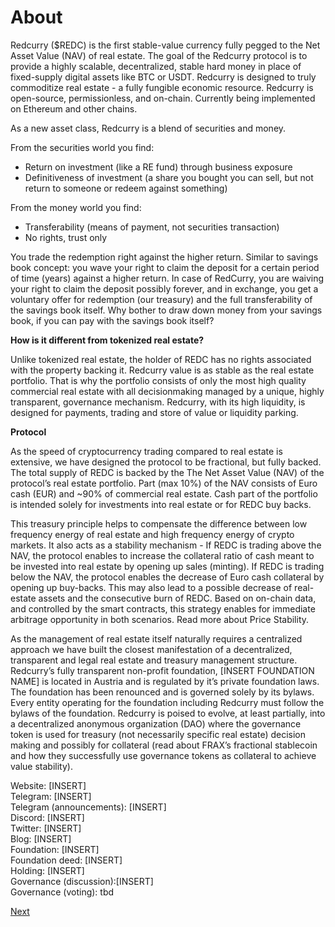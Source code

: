 # About

Redcurry ($REDC) is the first stable-value currency fully pegged to the Net Asset Value (NAV) of real estate. The goal of the Redcurry protocol is to provide a highly scalable, decentralized, stable hard money in place of fixed-supply digital assets like BTC or USDT. Redcurry is designed to truly commoditize real estate - a fully fungible economic resource. Redcurry is open-source, permissionless, and on-chain. Currently being implemented on Ethereum and other chains.

As a new asset class, Redcurry is a blend of securities and money. 

From the securities world you find:
- Return on investment (like a RE fund) through business exposure
- Definitiveness of investment (a share you bought you can sell, but not return to someone or redeem against something)

From the money world you find:
- Transferability (means of payment, not securities transaction)
- No rights, trust only

You trade the redemption right against the higher return. Similar to savings book concept: you wave your right to claim the deposit for a certain period of time (years) against a higher return. In case of RedCurry, you are waiving your right to claim the deposit possibly forever, and in exchange, you get a voluntary offer for redemption (our treasury) and the full transferability of the savings book itself. Why bother to draw down money from your savings book, if you can pay with the savings book itself?


**How is it different from tokenized real estate?**

Unlike tokenized real estate, the holder of REDC has no rights associated with the property backing it. Redcurry value is as stable as the real estate portfolio. That is why the portfolio consists of only the most high quality commercial real estate with all decisionmaking managed by a unique, highly transparent, governance mechanism. Redcurry, with its high liquidity, is designed for payments, trading and store of value or liquidity parking.


**Protocol**

As the speed of cryptocurrency trading compared to real estate is extensive, we have designed the protocol to be fractional, but fully backed. The total supply of REDC is backed by the The Net Asset Value (NAV) of the protocol’s real estate portfolio. Part (max 10%) of the NAV consists of Euro cash (EUR) and ~90% of commercial real estate. Cash part of the portfolio is intended solely for investments into real estate or for REDC buy backs. 

This treasury principle helps to compensate the difference between low frequency energy of real estate and high frequency energy of crypto markets. It also acts as a stability mechanism -
If REDC is trading above the NAV, the protocol enables to increase the collateral ratio of cash meant to be invested into real estate by opening up sales (minting). If REDC is trading below the NAV, the protocol enables the decrease of Euro cash collateral by opening up buy-backs. This may also lead to a possible decrease of real-estate assets and the consecutive burn of REDC. Based on on-chain data, and controlled by the smart contracts, this strategy enables for immediate arbitrage opportunity in both scenarios. Read more about Price Stability.

As the management of real estate itself naturally requires a centralized approach we have built the closest manifestation of a decentralized, transparent and legal real estate and treasury management structure. Redcurry’s fully transparent non-profit foundation, [INSERT FOUNDATION NAME] is located in Austria and is regulated by it’s private foundation laws. The foundation has been renounced and is governed solely by its bylaws. Every entity operating for the foundation including Redcurry must follow the bylaws of the foundation. Redcurry is poised to evolve, at least partially, into a decentralized anonymous organization (DAO) where the governance token is used for treasury (not necessarily specific real estate) decision making and possibly for collateral (read about FRAX’s fractional stablecoin and how they successfully use governance tokens as collateral to achieve value stability). 

Website: [INSERT]  
Telegram: [INSERT]  
Telegram (announcements): [INSERT]  
Discord: [INSERT]  
Twitter: [INSERT]  
Blog: [INSERT]  
Foundation: [INSERT]  
Foundation deed: [INSERT]  
Holding: [INSERT]  
Governance (discussion):[INSERT]  
Governance (voting): tbd

[Next](/whitepaper/intro.md)

